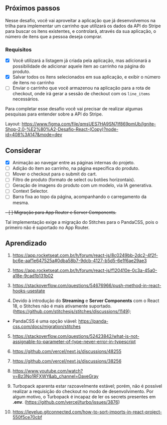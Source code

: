 ## Próximos passos

Nesse desafio, você vai aproveitar a aplicação que já desenvolvemos na trilha para implementar um carrinho que utilizará os dados da API do Stripe para buscar os itens existentes, e controlará, através da sua aplicação, o número de itens que a pessoa deseja comprar.

### Requisitos

- [x] Você utilizará a listagem já criada pela aplicação, mas adicionará a possibilidade de adicionar aquele item ao carrinho na página do produto.
- [x] Salvar todos os itens selecionados em sua aplicação, e exibir o número de itens no carrinho
- [ ] Enviar o carrinho que você armazenou na aplicação para a rota de checkout, onde irá gerar a sessão de checkout com os `line_items` necessários.

Para completar esse desafio você vai precisar de realizar algumas pesquisas para entender sobre a API do Stripe.

Layout: https://www.figma.com/file/qmsUES7HA9SN7If869pmUb/Ignite-Shop-2.0-%E2%80%A2-Desafio-React-(Copy)?node-id=408%3A147&mode=dev

## Considerar

- [x] Animação ao navegar entre as páginas internas do projeto.
- [ ] Adição do item ao carrinho, na página específica do produto.
- [ ] Mover o checkout para o submit do cart.
- [ ] Filtro de produto (formato de select ou botões horizontais).
- [ ] Geração de imagens do produto com um modelo, via IA generativa.
- [ ] Context Selector.
- [ ] Barra fixa ao topo da página, acompanhando o carregamento da mesma.

~~- [ ] Migração para App Router e Server Components.~~

Tal implementação exige a migração do Stitches para o PandaCSS, pois o primeiro não é suportado no App Router.

## Aprendizado

1. https://app.rocketseat.com.br/h/forum/react-js/8c0249bb-2dc2-4f2f-bc6e-aaf1e647525a#0dba58b7-9dcb-4127-b5d5-6e1f6ae29ae3

2. https://app.rocketseat.com.br/h/forum/react-js/f120410e-0c3a-45a0-a18e-9cad1b131b02

3. https://stackoverflow.com/questions/54676966/push-method-in-react-hooks-usestate

4. Devido à introdução do **Streaming** e **Server Components** com o React 18, o Stitches não é mais ativamente suportado. (https://github.com/stitchesjs/stitches/discussions/1149);

- PandaCSS é uma opção viável: https://panda-css.com/docs/migration/stitches

5. https://stackoverflow.com/questions/52423842/what-is-not-assignable-to-parameter-of-type-never-error-in-typescript

6. https://github.com/vercel/next.js/discussions/48255

7. https://github.com/vercel/next.js/discussions/38256

8. https://www.youtube.com/watch?v=Bz3No1RFXWY&ab_channel=DaveGray

9. Turbopack aparenta estar razoavelmente estável; porém, não é possível realizar a requisição do checkout no modo de desenvolvimento. Por algum motivo, o Turbopack é incapaz de ler os secrets presentes em **.env**. (https://github.com/vercel/turbo/issues/3876)

10. https://levelup.gitconnected.com/how-to-sort-imports-in-react-project-550f5ce70cbf
